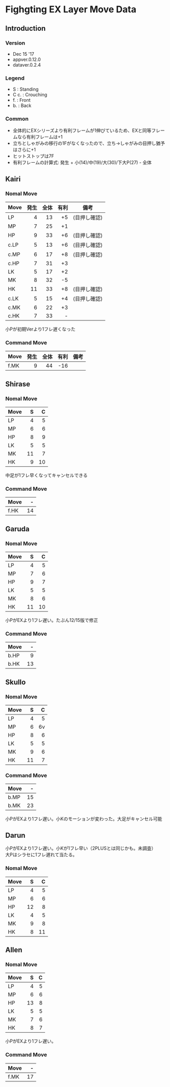 # Fighgting EX Layer Move Data

## Introduction

### Version

* Dec 15 '17
* appver.0.12.0
* dataver.0.2.4

### Legend

* S : Standing
* C c. : Crouching
* f. : Front
* b. : Back

### Common

* 全体的にEXシリーズより有利フレームが1伸びているため、EXと同等フレームなら有利フレームは+1
* 立ちとしゃがみの移行の1Fがなくなったので、立ち→しゃがみの目押し猶予はさらに+1
* ヒットストップは7F
* 有利フレームの計算式: 発生 + 小(14)/中(19)/大(30)/下大P(27) - 全体


## Kairi

### Nomal Move

|Move|発生|全体|有利|備考|
|----|--:|---:|--:|---|
|LP|4|13|+5|(目押し確認)|
|MP|7|25|+1||
|HP|9|33|+6|(目押し確認)|
|c.LP|5|13|+6|(目押し確認)|
|c.MP|6|17|+8|(目押し確認)|
|c.HP|7|31|+3||
|LK|5|17|+2||
|MK|8|32|-5||
|HK|11|33|+8|(目押し確認)|
|c.LK|5|15|+4|(目押し確認)|
|c.MK|6|22|+3||
|c.HK|7|33|-||

小Pが初期Verより1フレ遅くなった

### Command Move

|Move|発生|全体|有利|備考|
|----|--:|---:|--:|---|
|f.MK|9|44|-16||


## Shirase

### Nomal Move

|Move|S |C |
|----|-:|-:|
|LP|4|5|
|MP|6|6|
|HP|8|9|
|LK|5|5|
|MK|11|7|
|HK|9|10|

中足が1フレ早くなってキャンセルできる

### Command Move

|Move|-|
|----|-:|
|f.HK|14|

## Garuda

### Nomal Move

|Move|S |C |
|----|-:|-:|
|LP|4|5|
|MP|7|6|
|HP|9|7|
|LK|5|5|
|MK|8|6|
|HK|11|10|

小PがEXより1フレ遅い。たぶん12/15版で修正

### Command Move

|Move|-|
|----|-:|
|b.HP|9|
|b.HK|13|

## Skullo

### Nomal Move

|Move|S |C |
|----|-:|-:|
|LP|4|5|
|MP|6|6v
|HP|8|6|
|LK|5|5|
|MK|9|6|
|HK|11|7|

### Command Move

|Move|-|
|----|-:|
|b.MP|15|
|b.MK|23|

小PがEXより1フレ遅い。小Kのモーションが変わった。大足がキャンセル可能

## Darun

小PがEXより1フレ遅い。小Kが1フレ早い（2PLUSとは同じかも。未調査）  
大Pはシラセに1フレ遅れて当たる。

### Nomal Move

|Move|S |C |
|----|-:|-:|
|LP|4|5|
|MP|6|6|
|HP|12|8|
|LK|4|5|
|MK|9|8|
|HK|8|11|

## Allen

### Nomal Move

|Move|S |C |
|----|-:|-:|
|LP|4|5|
|MP|6|6|
|HP|13|8|
|LK|5|5|
|MK|7|6|
|HK|8|7|

小PがEXより1フレ遅い。

### Command Move

|Move|-|
|----|-:|
|f.MK|17|
